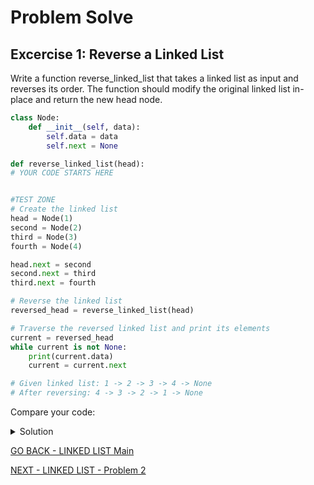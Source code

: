 # Problem Solve
## Excercise 1: Reverse a Linked List

Write a function reverse_linked_list that takes a linked list as input and reverses its order. The function should modify the original linked list in-place and return the new head node.

````python
class Node:
    def __init__(self, data):
        self.data = data
        self.next = None

def reverse_linked_list(head):
# YOUR CODE STARTS HERE


#TEST ZONE
# Create the linked list
head = Node(1)
second = Node(2)
third = Node(3)
fourth = Node(4)

head.next = second
second.next = third
third.next = fourth

# Reverse the linked list
reversed_head = reverse_linked_list(head)

# Traverse the reversed linked list and print its elements
current = reversed_head
while current is not None:
    print(current.data)
    current = current.next

# Given linked list: 1 -> 2 -> 3 -> 4 -> None
# After reversing: 4 -> 3 -> 2 -> 1 -> None
````
Compare your code:
<details markdown="1">
<summary>Solution</summary>
<br>

````python
# Given linked list: 1 -> 2 -> 3 -> 4 -> None
# After reversing: 4 -> 3 -> 2 -> 1 -> None

class Node:
    def __init__(self, data):
        self.data = data
        self.next = None

def reverse_linked_list(head):
    previous = None
    current = head

    while current is not None:
        next_node = current.next
        current.next = previous
        previous = current
        current = next_node

    return previous

# Create the linked list
head = Node(1)
second = Node(2)
third = Node(3)
fourth = Node(4)

head.next = second
second.next = third
third.next = fourth

# Reverse the linked list
reversed_head = reverse_linked_list(head)

# Traverse the reversed linked list and print its elements
current = reversed_head
while current is not None:
    print(current.data)
    current = current.next
````
</details>

[GO BACK - LINKED LIST Main](2-LinkedList.md)

[NEXT - LINKED LIST - Problem 2](2-LinkedList-Prob-2.md)
